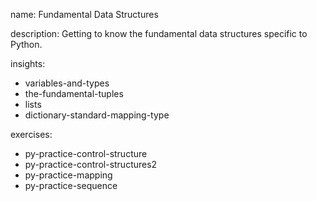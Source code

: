 name: Fundamental Data Structures

description: Getting to know the fundamental data structures specific to Python.

insights:
  - variables-and-types
  - the-fundamental-tuples
  - lists
  - dictionary-standard-mapping-type

exercises:
  - py-practice-control-structure
  - py-practice-control-structures2
  - py-practice-mapping
  - py-practice-sequence
